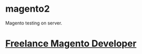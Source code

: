 magento2
========

Magento testing on server.
# [Freelance Magento Developer](https://www.phpfreelanceprogrammer.com/magento-programmer.html)
